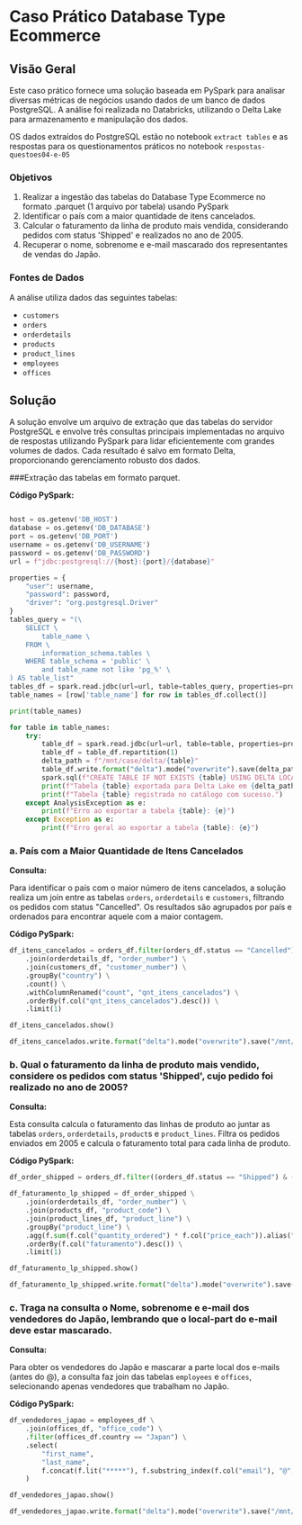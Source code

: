 # Caso Prático Database Type Ecommerce

## Visão Geral

Este caso prático fornece uma solução baseada em PySpark para analisar diversas métricas de negócios usando dados de um banco de dados PostgreSQL. A análise foi realizada no Databricks, utilizando o Delta Lake para armazenamento e manipulação dos dados.

OS dados extraídos do PostgreSQL estão no notebook `extract tables` e as respostas para os questionamentos práticos no notebook `respostas-questoes04-e-05`

### Objetivos
1. Realizar a ingestão das tabelas do Database Type Ecommerce no formato .parquet (1 arquivo por tabela) usando PySpark
2. Identificar o país com a maior quantidade de itens cancelados.
3. Calcular o faturamento da linha de produto mais vendida, considerando pedidos com status 'Shipped' e realizados no ano de 2005.
4. Recuperar o nome, sobrenome e e-mail mascarado dos representantes de vendas do Japão.

### Fontes de Dados

A análise utiliza dados das seguintes tabelas:

- `customers`
- `orders`
- `orderdetails`
- `products`
- `product_lines`
- `employees`
- `offices`

## Solução

A solução envolve um arquivo de extração que das tabelas do servidor PostgreSQL e envolve três consultas principais implementadas no arquivo de respostas utilizando PySpark para lidar eficientemente com grandes volumes de dados. Cada resultado é salvo em formato Delta, proporcionando gerenciamento robusto dos dados.

###Extração das tabelas em formato parquet.

**Código PySpark:**
```python

host = os.getenv('DB_HOST')
database = os.getenv('DB_DATABASE')
port = os.getenv('DB_PORT')
username = os.getenv('DB_USERNAME')
password = os.getenv('DB_PASSWORD')
url = f"jdbc:postgresql://{host}:{port}/{database}"

properties = {
    "user": username,
    "password": password,
    "driver": "org.postgresql.Driver"
}
tables_query = "(\
    SELECT \
        table_name \
    FROM \
        information_schema.tables \
    WHERE table_schema = 'public' \
        and table_name not like 'pg_%' \
) AS table_list"
tables_df = spark.read.jdbc(url=url, table=tables_query, properties=properties)
table_names = [row['table_name'] for row in tables_df.collect()]

print(table_names)

for table in table_names:
    try:
        table_df = spark.read.jdbc(url=url, table=table, properties=properties)
        table_df = table_df.repartition(1)
        delta_path = f"/mnt/case/delta/{table}"  
        table_df.write.format("delta").mode("overwrite").save(delta_path)
        spark.sql(f"CREATE TABLE IF NOT EXISTS {table} USING DELTA LOCATION '{delta_path}'")
        print(f"Tabela {table} exportada para Delta Lake em {delta_path}")
        print(f"Tabela {table} registrada no catálogo com sucesso.")
    except AnalysisException as e:
        print(f"Erro ao exportar a tabela {table}: {e}")
    except Exception as e:
        print(f"Erro geral ao exportar a tabela {table}: {e}")
```

### a. País com a Maior Quantidade de Itens Cancelados

**Consulta:**

Para identificar o país com o maior número de itens cancelados, a solução realiza um join entre as tabelas `orders`, `orderdetails` e `customers`, filtrando os pedidos com status "Cancelled". Os resultados são agrupados por país e ordenados para encontrar aquele com a maior contagem.

**Código PySpark:**
```python
df_itens_cancelados = orders_df.filter(orders_df.status == "Cancelled") \
    .join(orderdetails_df, "order_number") \
    .join(customers_df, "customer_number") \
    .groupBy("country") \
    .count() \
    .withColumnRenamed("count", "qnt_itens_cancelados") \
    .orderBy(f.col("qnt_itens_cancelados").desc()) \
    .limit(1)

df_itens_cancelados.show()

df_itens_cancelados.write.format("delta").mode("overwrite").save("/mnt/case/delta/itens_cancelados")
```

### b. Qual o faturamento da linha de produto mais vendido, considere os pedidos com status 'Shipped', cujo pedido foi realizado no ano de 2005?

**Consulta:**

Esta consulta calcula o faturamento das linhas de produto ao juntar as tabelas `orders`, `orderdetails`, `product`s e `product_lines`. Filtra os pedidos enviados em 2005 e calcula o faturamento total para cada linha de produto.

**Código PySpark:**
```python
df_order_shipped = orders_df.filter((orders_df.status == "Shipped") & (f.year(orders_df.order_date) == 2005))

df_faturamento_lp_shipped = df_order_shipped \
    .join(orderdetails_df, "order_number") \
    .join(products_df, "product_code") \
    .join(product_lines_df, "product_line") \
    .groupBy("product_line") \
    .agg(f.sum(f.col("quantity_ordered") * f.col("price_each")).alias("faturamento")) \
    .orderBy(f.col("faturamento").desc()) \
    .limit(1)

df_faturamento_lp_shipped.show()

df_faturamento_lp_shipped.write.format("delta").mode("overwrite").save("/mnt/case/delta/faturamento_lp_shipped")
```


### c. Traga na consulta o Nome, sobrenome e e-mail dos vendedores do Japão, lembrando que o local-part do e-mail deve estar mascarado.

**Consulta:**

Para obter os vendedores do Japão e mascarar a parte local dos e-mails (antes do @), a consulta faz join das tabelas `employees` e `offices`, selecionando apenas vendedores que trabalham no Japão.

**Código PySpark:**
```python
df_vendedores_japao = employees_df \
    .join(offices_df, "office_code") \
    .filter(offices_df.country == "Japan") \
    .select(
        "first_name", 
        "last_name", 
        f.concat(f.lit("*****"), f.substring_index(f.col("email"), "@", -1)).alias("masked_email")
    )

df_vendedores_japao.show()

df_vendedores_japao.write.format("delta").mode("overwrite").save("/mnt/case/delta/vendedores_japao")
```

